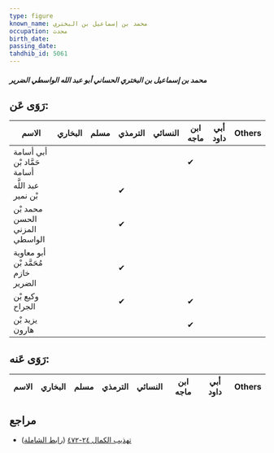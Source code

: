 ```yaml
---
type: figure
known_name: محمد بن إسماعيل بن البختري
occupation: محدث
birth_date:
passing_date:
tahdhib_id: 5061
---
```

##### محمد بن إسماعيل بن البختري الحساني أبو عبد الله الواسطي الضرير

## رَوَى عَن:
| الاسم                               | البخاري | مسلم | الترمذي | النسائي | ابن ماجه | أبي داود | Others |
| ----------------------------------- | ------- | ---- | ------- | ------- | -------- | -------- | ------ |
| أبي أسامة حَمَّاد بْن أسامة         |         |      |         |         | ✔        |          |        |
| عبد اللَّه بْن نمير                 |         |      | ✔       |         |          |          |        |
| محمد بْن الحسن المزني الواسطي       |         |      | ✔       |         |          |          |        |
| أبو معاوية مُحَمَّد بْن خازم الضرير |         |      | ✔       |         |          |          |        |
| وكيع بْن الجراح                     |         |      | ✔       |         | ✔        |          |        |
| يزيد بْن هارون                      |         |      |         |         | ✔        |          |        |
## رَوَى عَنه:
| الاسم | البخاري | مسلم | الترمذي | النسائي | ابن ماجه | أبي داود | Others |
| ----- | ------- | ---- | ------- | ------- | -------- | -------- | ------ |
## مراجع
- [تهذيب الكمال ٢٤-٤٧٢](obsidian://open?vault=Tahdhib-al-Kamal&file=Figures/٥٠٦١-محمد%20بن%20إسماعيل%20بن%20البختري%20الحساني%20أبو%20عبد%20الله%20الواسطي%20الضرير) ([رابط الشاملة](https://shamela.ws/book/3722/12984))